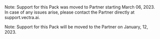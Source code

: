 Note: Support for this Pack was moved to Partner starting March 06, 2023. In case of any issues arise, please contact the Partner directly at support.vectra.ai.

Note: Support for this Pack will be moved to the Partner on January, 12, 2023.
